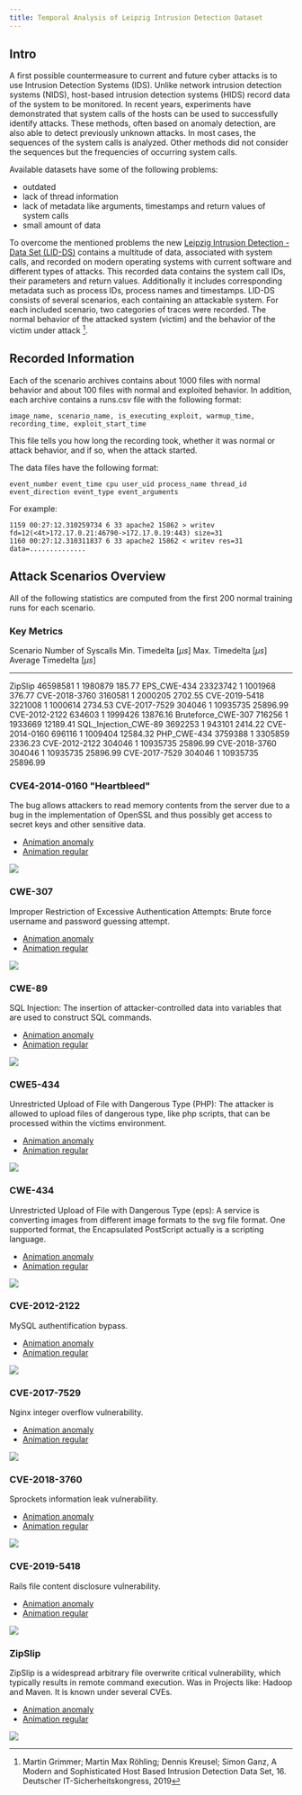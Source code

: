 ```yaml
---
title: Temporal Analysis of Leipzig Intrusion Detection Dataset
---
```


## Intro
A first possible countermeasure to current and future cyber attacks is to use Intrusion Detection Systems (IDS). Unlike network intrusion detection systems (NIDS), host-based intrusion detection systems (HIDS) record data of the system to be monitored. In recent years, experiments have demonstrated that system calls of the hosts can be used to successfully identify attacks. These methods, often based on anomaly detection, are also able to detect previously unknown attacks. In most cases, the sequences of the system calls is analyzed. Other methods did not consider the sequences but the frequencies of occurring system calls.

Available datasets have some of the following problems:

- outdated
- lack of thread information
- lack of metadata like arguments, timestamps and return values of system calls
- small amount of data

To overcome the mentioned problems the new [Leipzig Intrusion Detection - Data Set (LID-DS)](https://www.exploids.de/lid-ds/) contains a multitude of data, associated with system calls, and recorded on modern operating systems with current software and different types of attacks. This recorded data contains the system call IDs, their parameters and return values. Additionally it includes corresponding metadata such as process IDs, process names and timestamps. LID-DS consists of several scenarios, each containing an attackable system. For each included scenario, two categories of traces were recorded. The normal behavior of the attacked system (victim) and the behavior of the victim under attack [^1].


## Recorded Information

Each of the scenario archives contains about 1000 files with normal behavior and about 100 files with normal and exploited behavior. In addition, each archive contains a runs.csv file with the following format:

```
image_name, scenario_name, is_executing_exploit, warmup_time, recording_time, exploit_start_time
```

This file tells you how long the recording took, whether it was normal or attack behavior, and if so, when the attack started.

The data files have the following format:

```
event_number event_time cpu user_uid process_name thread_id event_direction event_type event_arguments
```

For example:

```
1159 00:27:12.310259734 6 33 apache2 15862 > writev fd=12(<4t>172.17.0.21:46790->172.17.0.19:443) size=31
1160 00:27:12.310311837 6 33 apache2 15862 < writev res=31 data=..............
```

## Attack Scenarios Overview
All of the following statistics are computed from the first 200 normal training runs for each scenario.

### Key Metrics

  Scenario               Number of Syscalls Min. Timedelta [$\mu s$] Max. Timedelta [$\mu s$]  Average Timedelta [$\mu s$]
  ---------------------- -----------------  ------------------------ ------------------------  --------------------------
  ZipSlip               46598581            1                         1980879                  185.77
  EPS_CWE-434            23323742           1                         1001968                  376.77
  CVE-2018-3760          3160581            1                         2000205                  2702.55
  CVE-2019-5418          3221008            1                         1000614                  2734.53
  CVE-2017-7529          304046             1                         10935735                 25896.99
  CVE-2012-2122          634603             1                         1999426                  13876.16
  Bruteforce_CWE-307     716256             1                         1933669                  12189.41
  SQL_Injection_CWE-89   3692253            1                         943101                   2414.22
  CVE-2014-0160          696116             1                         1009404                  12584.32
  PHP_CWE-434            3759388            1                         3305859                  2336.23
  CVE-2012-2122          304046             1                         10935735                 25896.99
  CVE-2018-3760          304046             1                         10935735                 25896.99
  CVE-2017-7529          304046             1                         10935735                 25896.99



### CVE4-2014-0160 "Heartbleed"
The bug allows attackers to read memory contents from the server due to a bug in the implementation of OpenSSL and thus possibly get access to secret keys and other sensitive data.

- [Animation anomaly](figures/CVE-2014-0160_melted_carson_1329_True.html)
- [Animation regular](figures/CVE-2014-0160_itchy_davinci_4564_False.html)

![](figures/CVE-2014-0160_time_analyze.png)

### CWE-307
Improper Restriction of Excessive Authentication Attempts: Brute force username and password guessing attempt.

- [Animation anomaly](figures/Bruteforce_CWE-307_nice_almeida_9203_True.html)
- [Animation regular](figures/Bruteforce_CWE-307_weak_heisenberg_2728_False.html)

![](figures/Bruteforce_CWE-307_time_analyze.png)

### CWE-89
SQL Injection: The insertion of attacker-controlled data into variables that are used to construct SQL commands.

- [Animation anomaly](figures/SQL_Injection_CWE-89_polite_wescoff_8069_True.html)
- [Animation regular](figures/SQL_Injection_CWE-89_full_payne_5501_False.html)

![](figures/SQL_Injection_CWE-89_time_analyze.png)

### CWE5-434
Unrestricted Upload of File with Dangerous Type (PHP): The attacker is allowed to upload files of dangerous type, like php scripts, that can be processed within the victims environment.

- [Animation anomaly](figures/PHP_CWE-434_grumpy_carson_5824_True.html)
- [Animation regular](figures/PHP_CWE-434_ripe_hugle_6081_False.html)

![](figures/EPS_CWE-434_time_analyze.png)

### CWE-434
Unrestricted Upload of File with Dangerous Type (eps): A service is converting images from different image formats to the svg file format. One supported format, the Encapsulated PostScript actually is a scripting language.

- [Animation anomaly](figures/EPS_CWE-434_fluffy_northcutt_5295_True.html)
- [Animation regular](figures/EPS_CWE-434_brave_edison_9580_False.html)

![](figures/EPS_CWE-434_time_analyze.png)

### CVE-2012-2122
MySQL authentification bypass.

- [Animation anomaly](figures/CVE-2012-2122_raspy_moore_2582_True.html)
- [Animation regular](figures/CVE-2012-2122_brief_khayyam_4347_False.html)

![](figures/CVE-2012-2122_time_analyze.png)

### CVE-2017-7529
Nginx integer overflow vulnerability.

- [Animation anomaly](figures/CVE-2017-7529_scruffy_kare_6242_True.html)
- [Animation regular](figures/CVE-2017-7529_deep_thompson_5079_False.html)

![](figures/CVE-2017-7529_time_analyze.png)

### CVE-2018-3760
Sprockets information leak vulnerability.

- [Animation anomaly](figures/CVE-2018-3760_inexpensive_noyce_1736_True.html)
- [Animation regular](figures/CVE-2018-3760_enough_pike_8024_False.html)

![](figures/CVE-2018-3760_time_analyze.png)

### CVE-2019-5418
Rails file content disclosure vulnerability.

- [Animation anomaly](figures/CVE-2019-5418_vast_maxwell_3286_True.html)
- [Animation regular](figures/CVE-2019-5418_fat_thompson_8421_False.html)

![](figures/CVE-2019-5418_time_analyze.png)

### ZipSlip
ZipSlip is a widespread arbitrary file overwrite critical vulnerability, which typically results in remote command execution. Was in Projects like: Hadoop and Maven. It is known under several CVEs.


- [Animation anomaly](figures/ZipSlip_dirty_blackwell_7369_True.html)
- [Animation regular](figures/ZipSlip_shy_rhodes_1001_False.html)

![](figures/ZipSlip_time_analyze.png)

[^1]: Martin Grimmer; Martin Max Röhling; Dennis Kreusel; Simon Ganz, A Modern and Sophisticated Host Based Intrusion Detection Data Set, 16. Deutscher IT-Sicherheitskongress, 2019
